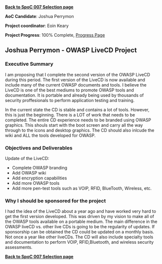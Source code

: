 **[Back to SpoC 007 Selection
page](http://www.owasp.org/index.php/OWASP_Spring_Of_Code_2007_Selection)**

**AoC Candidate**: Joshua Perrymon

**Project coordinator**: Eoin Keary

**Project Progress**: 100% Complete, [Progress
Page](SpoC_007_-_OWASP_LiveCD_Project_-_Progress_Page "wikilink")

## Joshua Perrymon - OWASP LiveCD Project

### Executive Summary

I am proposing that I complete the second version of the OWASP LiveCD
during this period. The first version of the LiveCD is now available and
include many of the current OWASP documents and tools. I believe the
LiveCD is one of the best mediums to promote OWASP tools and
documentation. It is portable and already being used by thousands of
security proffesionals to perform application testing and training.

In the current state the CD is stable and contains a lot of tools.
However, this is just the beginning. There is a LOT of work that needs
to be completed. The entire CD experience needs to be branded using
OWASP graphics. This shouls start with the boot screen and carry all the
way through to the icons and desktop graphics. The CD should also
inlcude the wiki and ALL the tools developed for OWASP.

### Objectives and Deliverables

Update of the LiveCD:

  - Complete OWASP branding
  - Add OWASP wiki
  - Add encryption capabilities
  - Add more OWASP tools
  - Add more pen-test tools such as VOIP, RFID, BlueTooth, Wireless,
    etc.

### Why I should be sponsored for the project

I had the idea of the LiveCD about a year ago and have worked very hard
to get the first version developed. This was driven by my vision to make
all of the OWASP tools available on a portable medium. The main
difference in the OWASP liveCD vs. other live CDs is going to be the
regularity of updates. If sponsorship can be obtained the CD could be
updated on a monthly basis. Not once a year like other liveCDs. The CD
will also include specialty tools and documentation to perform VOIP,
RFID,Bluetooth, and wireless security assessments.

**[Back to SpoC 007 Selection
page](http://www.owasp.org/index.php/OWASP_Spring_Of_Code_2007_Selection)**